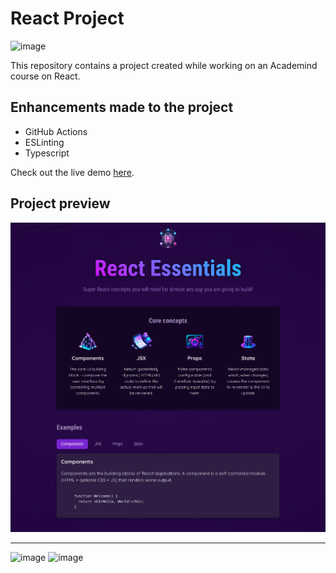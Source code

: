 # React Project

![image](https://img.shields.io/date/1707485317?label=repo%20created)

This repository contains a project created while working on an Academind course on React.

## Enhancements made to the project
- GitHub Actions
- ESLinting
- Typescript

Check out the live demo [here](#).

## Project preview

![image](./src/assets/project-preview.png)


-------------------------------------------------------------

![image](https://img.shields.io/badge/-ReactJs-61DAFB?logo=react&logoColor=white&style=for-the-badge)
![image](https://img.shields.io/badge/TypeScript-3178C6?logo=TypeScript&logoColor=FFF&style=for-the-badge)

